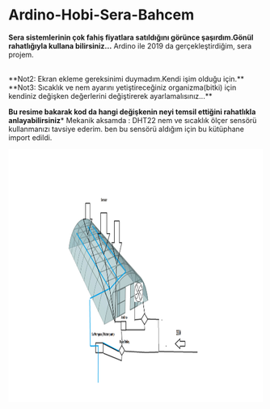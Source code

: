 # Ardino-Hobi-Sera-Bahcem

**Sera sistemlerinin çok fahiş fiyatlara satıldığını görünce şaşırdım.Gönül rahatlığıyla kullana bilirsiniz...**
Ardino ile 2019 da gerçekleştirdiğim, sera projem.  


<br>
**Not2: Ekran ekleme gereksinimi duymadım.Kendi işim olduğu için.** 
<br>
**Not3: Sıcaklık ve nem ayarını yetiştireceğiniz organizma(bitki) için kendiniz değişken değerlerini  değiştirerek ayarlamalısınız...**


**Bu resime bakarak kod da hangi değişkenin neyi temsil ettiğini rahatlıkla anlayabilirsiniz***
Mekanik aksamda : 
DHT22 nem ve sıcaklık ölçer sensörü kullanmanızı tavsiye ederim. ben bu sensörü aldığım için bu kütüphane import edildi.

<img align="left" width="900" height="500" src="https://github.com/Karaca12/Ardino-Hobi-Sera-Bahcem/blob/main/Sanateserim.png">





